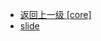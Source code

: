- [返回上一级 [core]](page/web前端/工具库/Swiper/swiper-8.4.7/swiper/core/)
- [slide](page/web前端/工具库/Swiper/swiper-8.4.7/swiper/core/slide/)
